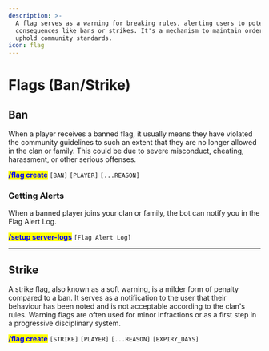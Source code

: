 ```yaml
---
description: >-
  A flag serves as a warning for breaking rules, alerting users to potential
  consequences like bans or strikes. It's a mechanism to maintain order and
  uphold community standards.
icon: flag
---
```


# Flags (Ban/Strike)

## Ban

When a player receives a banned flag, it usually means they have violated the community guidelines to such an extent that they are no longer allowed in the clan or family. This could be due to severe misconduct, cheating, harassment, or other serious offenses.

<mark style="color:blue;">**/flag create**</mark> `[BAN]` `[PLAYER]` `[...REASON]`

### Getting Alerts

When a banned player joins your clan or family, the bot can notify you in the Flag Alert Log.

<mark style="color:blue;">**/setup server-logs**</mark> `[Flag Alert Log]`

***

## Strike

A strike flag, also known as a soft warning, is a milder form of penalty compared to a ban. It serves as a notification to the user that their behaviour has been noted and is not acceptable according to the clan's rules. Warning flags are often used for minor infractions or as a first step in a progressive disciplinary system.

<mark style="color:blue;">**/flag create**</mark> `[STRIKE]` `[PLAYER]` `[...REASON]` `[EXPIRY_DAYS]`
